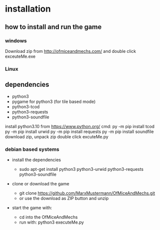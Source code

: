 # installation

## how to install and run the game

### windows

Download zip from http://ofmiceandmechs.com/ and double click exceuteMe.exe

### Linux

## dependencies

* python3
* pygame for python3 (for tile based mode)
* python3-tcod
* python3-requests
* python3-soundfile

install python3.10 from https://www.python.org/
cmd:
py -m pip install tcod
py -m pip install urwid
py -m pip install requests
py -m pip install soundfile
download zip, unpack zip
double click excuteMe.py

### debian based systems

* install the dependencies
  * sudo apt-get install python3 python3-urwid python3-requests python3-soundfile

* clone or download the game
  * git clone https://github.com/MarxMustermann/OfMiceAndMechs.git
  * or use the download as ZIP button and unzip

* start the game with:
  * cd into the OfMiceAndMechs
  * run with: python3 executeMe.py
